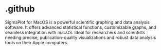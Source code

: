 # .github
SigmaPlot for MacOS is a powerful scientific graphing and data analysis software. It offers advanced statistical functions, customizable graphs, and seamless integration with macOS. Ideal for researchers and scientists needing precise, publication-quality visualizations and robust data analysis tools on their Apple computers.
